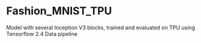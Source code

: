 # Fashion_MNIST_TPU
Model with several Inception V3 blocks, trained and evaluated on TPU using Tensorflow 2.4 Data pipeline

